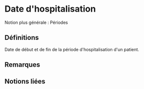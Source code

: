# Date d'hospitalisation 
<!-- SPDX-License-Identifier: MPL-2.0 -->

Notion plus générale : Périodes

## Définitions

Date de début et de fin de la période d'hospitalisation d'un patient.

## Remarques

## Notions liées


